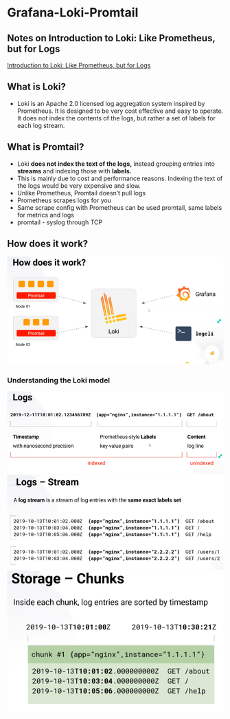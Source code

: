 # Grafana-Loki-Promtail

## Notes on Introduction to Loki: Like Prometheus, but for Logs

[Introduction to Loki: Like Prometheus, but for Logs](https://grafana.com/go/webinar/intro-to-loki-like-prometheus-but-for-logs/)

## What is Loki?

- Loki is an Apache 2.0 licensed log aggregation system inspired by Prometheus. It is designed to be very cost effective and easy to operate. It does not index the contents of the logs, but rather a set of labels for each log stream.

## What is Promtail?

- Loki **does not index the text of the logs,** instead grouping entries into **streams** and indexing those with **labels.**
- This is mainly due to cost and performance reasons. Indexing the text of the logs would be very expensive and slow.
- Unlike Prometheus, Promtail doesn’t pull logs
- Prometheus scrapes logs for you
- Same scrape config with Prometheus can be used promtail, same labels for metrics and logs
- promtail - syslog through TCP

## How does it work?

![How does it work](/images/howdoesitwork.PNG)

### Understanding the Loki model

![Logs](/images/logs.PNG)
![Streams](/images/streams.PNG)
![Chunks](/images/chunks.PNG)

